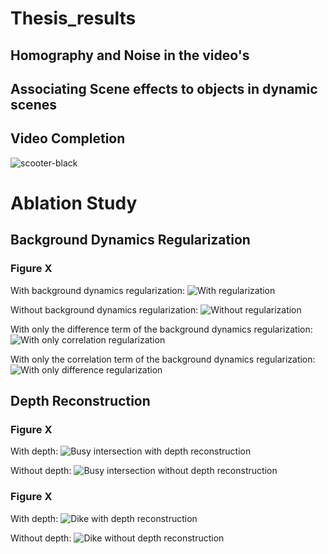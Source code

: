 # Thesis_results

## Homography and Noise in the video's

## Associating Scene effects to objects in dynamic scenes

## Video Completion
![scooter-black](imgs/demo.gif)


# Ablation Study
## Background Dynamics Regularization
### Figure X
With background dynamics regularization:
![With regularization](imgs/demo.gif)

Without background dynamics regularization:
![Without regularization](imgs/no_reg.gif)

With only the difference term of the background dynamics regularization:
![With only correlation regularization](imgs/corr_reg.gif)

With only the correlation term of the background dynamics regularization:
![With only difference regularization](imgs/diff_reg.gif)

## Depth Reconstruction
### Figure X
With depth:
![Busy intersection with depth reconstruction](imgs/depth_kruispunt.gif)

Without depth:
![Busy intersection without depth reconstruction](imgs/kruispunt.gif)

### Figure X
With depth:
![Dike with depth reconstruction](imgs/depth_nescio.gif)

Without depth:
![Dike without depth reconstruction](imgs/nescio_2.gif)
